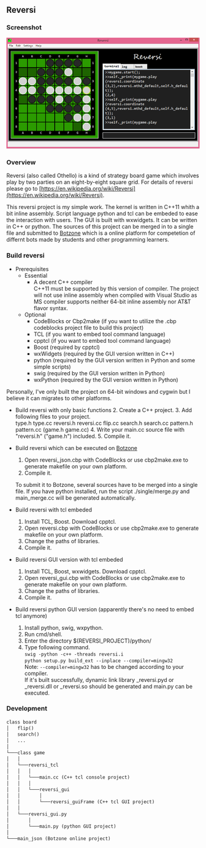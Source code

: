 ## Reversi

### Screenshot
![](./image/reversi.png)

### Overview
Reversi (also called Othello) is a kind of strategy board game which involves play by two parties on an eight-by-eight square grid. For details of reversi please go to [https://en.wikipedia.org/wiki/Reversi](https://en.wikipedia.org/wiki/Reversi).

This reversi project is my simple work. The kernel is written in C++11 whith a bit inline assembly. Script language python and tcl can be embeded to ease the interaction with users. The GUI is built with wxwidgets. It can be written in C++ or python. The sources of this project can be merged in to a single file and submitted to [Botzone](https://botzone.org) which is a online platform for competetion of differnt bots made by students and other programming learners.

### Build reversi

- Prerequisites
	- Essential
		- A decent C++ compiler  
			C++11 must be supported by this version of compiler. The project will not use inline assembly when compiled with Visual Studio as MS compiler supports neither 64-bit inline assembly nor AT&T flavor syntax.
	- Optional
		- CodeBlocks or Cbp2make (if you want to utilize the .cbp codeblocks project file to build this project)
		- TCL (if you want to embed tool command language)
		- cpptcl (if you want to embed tool command language)
		- Boost (required by cpptcl)
		- wxWidgets (required by the GUI version written in C++)
		- python (required by the GUI version written in Python and some simple scripts)
		- swig (required by the GUI version written in Python)
		- wxPython (required by the GUI version written in Python)

Personally, I've only built the project on 64-bit windows and cygwin but I believe it can migrates to other platforms.

- Build reversi with only basic functions
	2. Create a C++ project.
	3. Add following files to your project.  
		type.h type.cc reversi.h reversi.cc flip.cc search.h search.cc pattern.h pattern.cc (game.h game.cc)
	4. Write your main.cc source file with "reversi.h" ("game.h") included.
	5. Compile it.

- Build reversi which can be executed on [Botzone](https://botzone.org)
	1. Open reversi_json.cbp with CodeBlocks or use cbp2make.exe to generate makefile on your own platform.
	2. Compile it.

	To submit it to Botzone, several sources have to be merged into a single file. If you have python installed, run the script ./single/merge.py and main_merge.cc will be generated automatically.

- Build reversi with tcl embeded
	1. Install TCL, Boost. Download cpptcl.
	2. Open reversi.cbp with CodeBlocks or use cbp2make.exe to generate makefile on your own platform.
	3. Change the paths of libraries.
	4. Compile it.

- Build reversi GUI version with tcl embeded
	1. Install TCL, Boost, wxwidgets. Download cpptcl.
	2. Open reversi_gui.cbp with CodeBlocks or use cbp2make.exe to generate makefile on your own platform.
	3. Change the paths of libraries.
	4. Compile it.

- Build reversi python GUI version (apparently there's no need to embed tcl anymore)
	1. Install python, swig, wxpython.
	2. Run cmd/shell.
	3. Enter the directory $(REVERSI_PROJECT)/python/
	4. Type following command.  
		`swig -python -c++ -threads reversi.i`  
		`python setup.py build_ext --inplace --compiler=mingw32`  
		Note: `--compiler=mingw32` has to be changed according to your compiler.  
		If it's built successfully, dynamic link library _reversi.pyd or _reversi.dll or _reversi.so should be generated and main.py can be executed.

### Development

	class board
	│	flip()
	│	search()    
	│	...
	│
	└───class game
	│	│
	│	└───reversi_tcl
	│	│	│
	│	│	└───main.cc (C++ tcl console project)
	│	│	│
	│	│	└───reversi_gui
	│	│		│
	│	│		└───reversi_guiFrame (C++ tcl GUI project)
	│	│
	│	└───reversi_gui.py
	│		│
	│		└───main.py (python GUI project)
	│
	└───main_json (Botzone online project)
